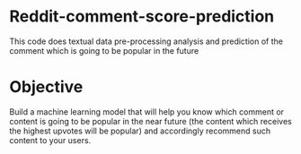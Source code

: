 # Reddit-comment-score-prediction
This code does textual data pre-processing analysis and prediction of the comment which is going to be popular in the future

# Objective
Build a machine learning model that will help you know which comment or content is going to be popular in the near future (the content which receives the highest upvotes will be popular) and accordingly recommend such content to your users.
